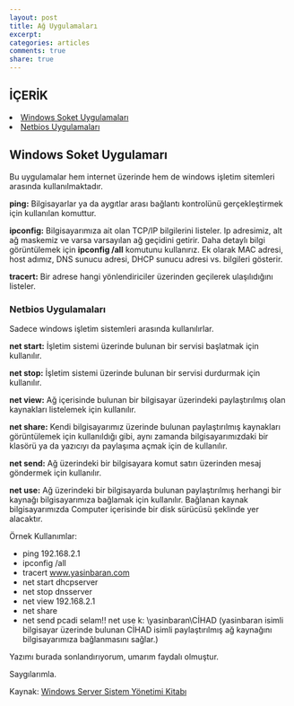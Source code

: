 ```yaml
---
layout: post
title: Ağ Uygulamaları
excerpt:
categories: articles
comments: true
share: true
---
```

<span></span>

## İÇERİK

<li> <a href="#windows-soket-uygulamalari">Windows Soket Uygulamaları</a></li>
<li> <a href="#netbios-uygulamalari">Netbios Uygulamaları</a> </li>




## <a id="windows-soket-uygulamalari">Windows Soket Uygulamarı</a>

Bu uygulamalar hem internet üzerinde hem de windows işletim sitemleri arasında kullanılmaktadır.

**ping:** Bilgisayarlar ya da aygıtlar arası bağlantı kontrolünü gerçekleştirmek için kullanılan komuttur.

**ipconfig:** Bilgisayarımıza ait olan TCP/IP bilgilerini listeler. Ip adresimiz, alt ağ maskemiz ve varsa varsayılan ağ geçidini getirir. Daha detaylı bilgi görüntülemek için **ipconfig /all** komutunu kullanırız. Ek olarak MAC adresi, host adımız, DNS sunucu adresi, DHCP sunucu adresi vs. bilgileri gösterir.

**tracert:** Bir adrese hangi yönlendiriciler üzerinden geçilerek ulaşılıdığını listeler.


### <a id="netbios-uygulamalari">Netbios Uygulamaları</a>

Sadece windows işletim sistemleri arasında kullanılırlar.

**net start:** İşletim sistemi üzerinde bulunan bir servisi başlatmak için kullanılır.

**net stop:** İşletim sistemi üzerinde bulunan bir servisi durdurmak için kullanılır.

**net view:** Ağ içerisinde bulunan bir bilgisayar üzerindeki paylaştırılmış olan kaynakları listelemek için kullanılır.

**net share:** Kendi bilgisayarımız üzerinde bulunan paylaştırılmış kaynakları görüntülemek için kullanıldığı gibi, aynı zamanda bilgisayarımızdaki bir klasörü ya da yazıcıyı da paylaşıma açmak için de kullanılır.

**net send:** Ağ üzerindeki bir bilgisayara komut satırı üzerinden mesaj göndermek için kullanılır.

**net use:** Ağ üzerindeki bir bilgisayarda bulunan paylaştırılmış herhangi bir kaynağı bilgisayarımıza bağlamak için kullanılır. Bağlanan kaynak bilgisayarımızda Computer içerisinde bir disk sürücüsü şeklinde yer alacaktır.

Örnek Kullanımlar:

- ping 192.168.2.1
- ipconfig /all
- tracert www.yasinbaran.com
- net start dhcpserver
- net stop dnsserver
- net view 192.168.2.1
- net share
- net send pcadi selam!!
	net use k: \\yasinbaran\CİHAD (yasinbaran isimli bilgisayar üzerinde bulunan CİHAD isimli paylaştırılmış ağ kaynağını bilgisayarımıza bağlanmasını sağlar.)



Yazımı burada sonlandırıyorum, umarım faydalı olmuştur.

Saygılarımla.


Kaynak: [Windows Server Sistem Yönetimi Kitabı](https://www.linkedin.com/pulse/windows-server-sistem-y%C3%B6netimi-cilt-i-kitab%C4%B1m%C4%B1z-%C3%A7ikti-mesut-aladag?published=u) 
